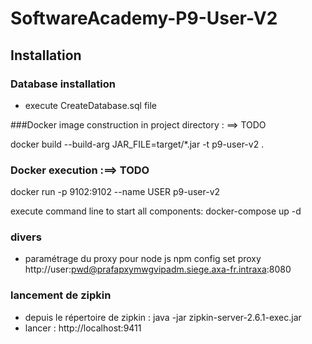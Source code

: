 # SoftwareAcademy-P9-User-V2

## Installation

### Database installation
* execute CreateDatabase.sql file


###Docker image construction in project directory : ==> TODO

docker build --build-arg JAR_FILE=target/*.jar -t p9-user-v2 .

### Docker execution :==> TODO

docker run -p 9102:9102 --name USER p9-user-v2


execute command line to start all components: docker-compose up -d

### divers
* paramétrage du proxy pour node js
npm config set proxy http://user:pwd@prafapxymwgvipadm.siege.axa-fr.intraxa:8080


### lancement de zipkin 
* depuis le répertoire de zipkin : java -jar zipkin-server-2.6.1-exec.jar
* lancer : http://localhost:9411 
